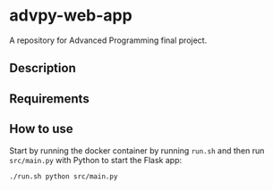 # advpy-web-app
A repository for Advanced Programming final project.

## Description

## Requirements

## How to use

Start by running the docker container by running `run.sh` and then run `src/main.py` with Python to start the Flask app:

`./run.sh
python src/main.py`
